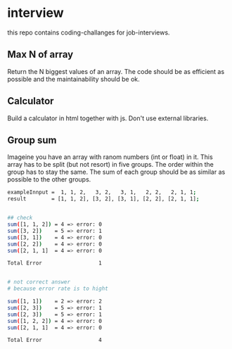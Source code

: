 # interview
this repo contains coding-challanges for job-interviews.


## Max N of array
Return the N biggest values of an array. The code should be as efficient as possible and the maintainability should be ok.

## Calculator
Build a calculator in html together with js. Don't use external libraries.

## Group sum
Imageine you have an array with ranom numbers (int or float) in it. This array has to be split (but not resort) in five groups. The order within the group has to stay the same. The sum of each group should be as similar as possible to the other groups.

```sh
exampleInnput =  1, 1, 2,   3, 2,   3, 1,   2, 2,   2, 1, 1;
result        = [1, 1, 2], [3, 2], [3, 1], [2, 2], [2, 1, 1];


## check 
sum([1, 1, 2]) = 4 => error: 0 
sum([3, 2])    = 5 => error: 1
sum([3, 1])    = 4 => error: 0 
sum([2, 2])    = 4 => error: 0 
sum([2, 1, 1]  = 4 => error: 0

Total Error                  1


# not correct answer
# because error rate is to hight

sum([1, 1])    = 2 => error: 2 
sum([2, 3])    = 5 => error: 1
sum([2, 3])    = 5 => error: 1 
sum([1, 2, 2]) = 4 => error: 0 
sum([2, 1, 1]  = 4 => error: 0

Total Error                  4



```
